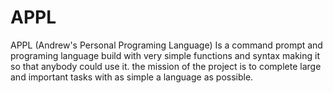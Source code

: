# APPL
APPL (Andrew's Personal Programing Language) Is a command prompt and programing language build with very simple functions and syntax making it so that anybody could use it. the mission of the project is to complete large and important tasks with as simple a language as possible.
